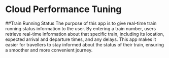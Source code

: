 # Cloud Performance Tuning
##Train Running Status
The purpose of this app is to give real-time train running status information to the user. By entering a train number, users retrieve real-time information about that specific train, including its location, expected arrival and departure times, and any delays. This app makes it easier for travellers to stay informed about the status of their train, ensuring a smoother and more convenient journey.
